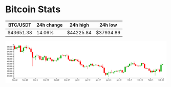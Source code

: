 # Bitcoin Stats

BTC/USDT|24h change|24h high|24h low|
|---|---|---|---|
|$43651.38|14.06%|$44225.84|$37934.89|

<img src="./chart.svg">
